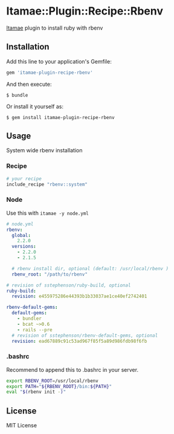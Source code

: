 # Itamae::Plugin::Recipe::Rbenv

[Itamae](https://github.com/ryotarai/itamae) plugin to install ruby with rbenv

## Installation

Add this line to your application's Gemfile:

```ruby
gem 'itamae-plugin-recipe-rbenv'
```

And then execute:

    $ bundle

Or install it yourself as:

    $ gem install itamae-plugin-recipe-rbenv

## Usage

System wide rbenv installation

### Recipe

```ruby
# your recipe
include_recipe "rbenv::system"
```

### Node

Use this with `itamae -y node.yml`

```yaml
# node.yml
rbenv:
  global:
    2.2.0
  versions:
    - 2.2.0
    - 2.1.5

  # rbenv install dir, optional (default: /usr/local/rbenv )
  rbenv_root: "/path/to/rbenv"

# revision of sstephenson/ruby-build, optional
ruby-build:
  revision: e455975286e44393b1b33037ae1ce40ef2742401

rbenv-default-gems:
  default-gems:
    - bundler
    - bcat ~>0.6
    - rails --pre
  # revision of sstephenson/rbenv-default-gems, optional
  revision: ead67889c91c53ad967f85f5a89d986fdb98f6fb
```

### .bashrc

Recommend to append this to .bashrc in your server.

```bash
export RBENV_ROOT=/usr/local/rbenv
export PATH="${RBENV_ROOT}/bin:${PATH}"
eval "$(rbenv init -)"
```

## License

MIT License
